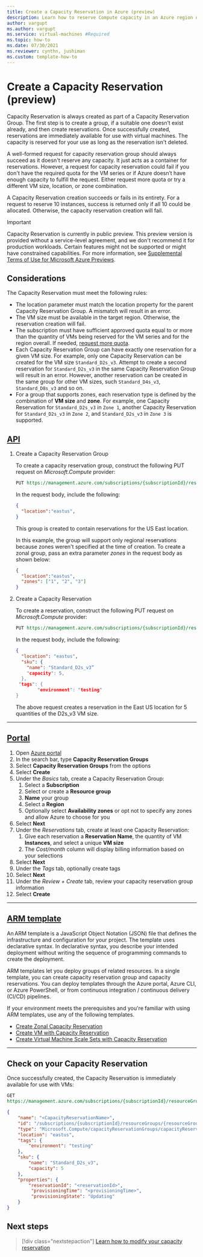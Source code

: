 ```yaml
---
title: Create a Capacity Reservation in Azure (preview)
description: Learn how to reserve Compute capacity in an Azure region or an Availability Zone by creating a Capacity Reservation.
author: vargupt
ms.author: vargupt
ms.service: virtual-machines #Required
ms.topic: how-to
ms.date: 07/30/2021
ms.reviewer: cynthn, jushiman
ms.custom: template-how-to
---
```


# Create a Capacity Reservation (preview)

Capacity Reservation is always created as part of a Capacity Reservation Group. The first step is to create a group, if a suitable one doesn’t exist already, and then create reservations. Once successfully created, reservations are immediately available for use with virtual machines. The capacity is reserved for your use as long as the reservation isn't deleted.     

A well-formed request for capacity reservation group should always succeed as it doesn't reserve any capacity. It just acts as a container for reservations. However, a request for capacity reservation could fail if you don't have the required quota for the VM series or if Azure doesn’t have enough capacity to fulfill the request. Either request more quota or try a different VM size, location, or zone combination. 

A Capacity Reservation creation succeeds or fails in its entirety. For a request to reserve 10 instances, success is returned only if all 10 could be allocated. Otherwise, the capacity reservation creation will fail. 

> [!IMPORTANT]
> Capacity Reservation is currently in public preview.
> This preview version is provided without a service-level agreement, and we don't recommend it for production workloads. Certain features might not be supported or might have constrained capabilities. 
> For more information, see [Supplemental Terms of Use for Microsoft Azure Previews](https://azure.microsoft.com/support/legal/preview-supplemental-terms/).


## Considerations

The Capacity Reservation must meet the following rules: 
- The location parameter must match the location property for the parent Capacity Reservation Group. A mismatch will result in an error. 
- The VM size must be available in the target region. Otherwise, the reservation creation will fail. 
- The subscription must have sufficient approved quota equal to or more than the quantity of VMs being reserved for the VM series and for the region overall. If needed, [request more quota](https://docs.microsoft.com/azure/azure-portal/supportability/per-vm-quota-requests).
- Each Capacity Reservation Group can have exactly one reservation for a given VM size. For example, only one Capacity Reservation can be created for the VM size `Standard_D2s_v3`. Attempt to create a second reservation for `Standard_D2s_v3` in the same Capacity Reservation Group will result in an error. However, another reservation can be created in the same group for other VM sizes, such `Standard_D4s_v3`, `Standard_D8s_v3` and so on. 
- For a group that supports zones, each reservation type is defined by the combination of **VM size** and **zone**. For example, one Capacity Reservation for `Standard_D2s_v3` in `Zone 1`, another Capacity Reservation for `Standard_D2s_v3` in `Zone 2`, and `Standard_D2s_v3` in `Zone 3` is supported. 


## [API](#tab/api)

1. Create a Capacity Reservation Group 

    To create a capacity reservation group, construct the following PUT request on *Microsoft.Compute* provider: 
    
    ```rest
    PUT https://management.azure.com/subscriptions/{subscriptionId}/resourceGroups/{resourceGroupName}/providers/Microsoft.Compute/CapacityReservationGroups/{apacityReservationGroupName}&api-version=2021-04-01
    ``` 
    
    In the request body, include the following: 
    
    ```json
    { 
      "location":"eastus",
    } 
    ```
    
    This group is created to contain reservations for the US East location. 
    
    In this example, the group will support only regional reservations because zones weren't specified at the time of creation. To create a zonal group, pass an extra parameter *zones* in the request body as shown below: 
    
    ```json
    { 
      "location":"eastus",
      "zones": ["1", "2", "3"] 
    } 
    ```
 
1. Create a Capacity Reservation 

    To create a reservation, construct the following PUT request on *Microsoft.Compute* provider: 
    
    ```rest
    PUT https://management.azure.com/subscriptions/{subscriptionId}/resourceGroups/{resourceGroupName}/providers/Microsoft.Compute/CapacityReservationGroups/{CapacityReservationGroupName}/capacityReservations/{capacityReservationName}?api-version=2021-04-01 
    ```
    
    In the request body, include the following: 
    
    ```json
    { 
      "location": "eastus", 
      "sku": { 
        "name": "Standard_D2s_v3” 
        "capacity": 5, 
      }, 
     "tags": { 
            "environment": "testing" 
    } 
    ```
    
    The above request creates a reservation in the East US location for 5 quantities of the D2s_v3 VM size. 

--- 
<!-- The three dashes above show that your section of tabbed content is complete. Don't remove them :) -->

## [Portal](#tab/portal)

<!-- no images necessary if steps are straightforward --> 

1. Open [Azure portal](https://portal.azure.com)
1. In the search bar, type **Capacity Reservation Groups**
1. Select **Capacity Reservation Groups** from the options
1. Select **Create**
1. Under the *Basics* tab, create a Capacity Reservation Group:
    1. Select a **Subscription**
    1. Select or create a **Resource group**
    1. **Name** your group 
    1. Select a **Region** 
    1. Optionally select **Availability zones** or opt not to specify any zones and allow Azure to choose for you
1. Select **Next**
1. Under the *Reservations* tab, create at least one Capacity Reservation:
    1. Give each reservation a **Reservation Name**, the quantity of VM **Instances**, and select a unique **VM size**
    1. The *Cost/month* column will display billing information based on your selections
1. Select **Next**
1. Under the *Tags* tab, optionally create tags
1. Select **Next** 
1. Under the *Review + Create* tab, review your capacity reservation group information
1. Select **Create**

--- 
<!-- The three dashes above show that your section of tabbed content is complete. Don't remove them :) -->

## [ARM template](#tab/arm)

An ARM template is a JavaScript Object Notation (JSON) file that defines the infrastructure and configuration for your project. The template uses declarative syntax. In declarative syntax, you describe your intended deployment without writing the sequence of programming commands to create the deployment. 

ARM templates let you deploy groups of related resources. In a single template, you can create capacity reservation group and capacity reservations. You can deploy templates through the Azure portal, Azure CLI, or Azure PowerShell, or from continuous integration / continuous delivery (CI/CD) pipelines. 

If your environment meets the prerequisites and you're familiar with using ARM templates, use any of the following templates. 

- [Create Zonal Capacity Reservation](https://github.com/Azure/on-demand-capacity-reservation/blob/main/ZonalCapacityReservation.json)
- [Create VM with Capacity Reservation](https://github.com/Azure/on-demand-capacity-reservation/blob/main/VirtualMachineWithReservation.json)
- [Create Virtual Machine Scale Sets with Capacity Reservation](https://github.com/Azure/on-demand-capacity-reservation/blob/main/VirtualMachineScaleSetWithReservation.json)


--- 
<!-- The three dashes above show that your section of tabbed content is complete. Don't remove them :) -->

## Check on your Capacity Reservation 

Once successfully created, the Capacity Reservation is immediately available for use with VMs: 

```rest
GET  
https://management.azure.com/subscriptions/{subscriptionId}/resourceGroups/{resourceGroupName}/providers/Microsoft.Compute/CapacityReservationGroups/{CapacityReservationGroupName}/capacityReservations/{capacityReservationName}?api-version=2021-07-01 
```
 
```json
{ 
    "name": "<CapacityReservationName>", 
    "id": "/subscriptions/{subscriptionId}/resourceGroups/{resourceGroupName}/providers/Microsoft.Compute/capacityReservationGroups/{CapacityReservationGroupName}/capacityReservations/{CapacityReservationName}", 
    "type": "Microsoft.Compute/capacityReservationGroups/capacityReservations", 
    "location": "eastus", 
    "tags": { 
        "environment": "testing" 
    }, 
    "sku": { 
        "name": "Standard_D2s_v3", 
        "capacity": 5 
    }, 
    "properties": { 
        "reservationId": "<reservationId>", 
         "provisioningTime": "<provisioningTime>", 
         "provisioningState": "Updating" 
    } 
} 
```

## Next steps

> [!div class="nextstepaction"]
> [Learn how to modify your capacity reservation](capacity-reservation-modify.md)